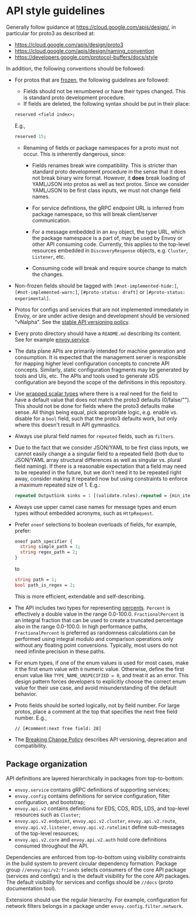 # API style guidelines

Generally follow guidance at https://cloud.google.com/apis/design/, in
particular for proto3 as described at:

* https://cloud.google.com/apis/design/proto3
* https://cloud.google.com/apis/design/naming_convention
* https://developers.google.com/protocol-buffers/docs/style

In addition, the following conventions should be followed:

* For protos that are [frozen](https://www.envoyproxy.io/docs/envoy/latest/configuration/overview/v2_overview#status),
  the following guidelines are followed:

  * Fields should not be renumbered or have their types changed. This is standard proto development
    procedure.
  * If fields are deleted, the following syntax should be put in their place:

  ```proto
  reserved <field index>;
  ```

  E.g.,

  ```proto
  reserved 15;
  ```

  * Renaming of fields or package namespaces for a proto must not occur. This is inherently dangerous, since:
    * Fields renames break wire compatibility. This is stricter than standard proto development procedure
      in the sense that it does not break binary wire format. However, it **does** break loading
      of YAML/JSON into protos as well as text protos. Since we consider YAML/JSON to be first class
      inputs, we must not change field names.

    * For service definitions, the gRPC endpoint URL is inferred from package
      namespace, so this will break client/server communication.

    * For a message embedded in an `Any` object, the type URL, which the package
      namespace is a part of, may be used by Envoy or other API consuming code.
      Currently, this applies to the top-level resources embedded in
      `DiscoveryResponse` objects, e.g. `Cluster`, `Listener`, etc.

    * Consuming code will break and require source change to match the changes.

* Non-frozen fields should be tagged with `[#not-implemented-hide:]`, `[#not-implemented-warn:]`,
  `[#proto-status: draft]` or `[#proto-status: experimental]`.

* Protos for configs and services that are not implemented immediately in
  Envoy, or are under active design and development should be versioned
  "vNalpha". See the [stable API versioning
  policy](https://github.com/envoyproxy/envoy/issues/6271).

* Every proto directory should have a `README.md` describing its content. See
  for example [envoy.service](envoy/service/README.md).

* The data plane APIs are primarily intended for machine generation and consumption.
  It is expected that the management server is responsible for mapping higher
  level configuration concepts to concrete API concepts. Similarly, static configuration
  fragments may be generated by tools and UIs, etc. The APIs and tools used
  to generate xDS configuration are beyond the scope of the definitions in this
  repository.

* Use [wrapped scalar
  types](https://github.com/google/protobuf/blob/master/src/google/protobuf/wrappers.proto)
  where there is a real need for the field to have a default value that does not
  match the proto3 defaults (0/false/""). This should not be done for fields
  where the proto3 defaults make sense. All things being equal, pick appropriate
  logic, e.g. enable vs. disable for a `bool` field, such that the proto3
  defaults work, but only where this doesn't result in API gymnastics.

* Always use plural field names for `repeated` fields, such as `filters`.

* Due to the fact that we consider JSON/YAML to be first class inputs, we cannot easily change a
  a singular field to a repeated field (both due to JSON/YAML array structural differences as well
  as singular vs. plural field naming). If there is a reasonable expectation that a field may need
  to be repeated in the future, but we don't need it to be repeated right away, consider making it
  repeated now but using constraints to enforce a maximum repeated size of 1. E.g.:

  ```proto
  repeated OutputSink sinks = 1 [(validate.rules).repeated = {min_items: 1, max_items: 1}];
  ```

* Always use upper camel case names for message types and enum types without embedded
  acronyms, such as `HttpRequest`.

* Prefer `oneof` selections to boolean overloads of fields, for example, prefer:

  ```proto
  oneof path_specifier {
    string simple_path = 1;
    string regex_path = 2;
  }
  ```

  to

  ```proto
  string path = 1;
  bool path_is_regex = 2;
  ```

  This is more efficient, extendable and self-describing.

* The API includes two types for representing [percents](envoy/type/percent.proto). `Percent` is
  effectively a double value in the range 0.0-100.0. `FractionalPercent` is an integral fraction
  that can be used to create a truncated percentage also in the range 0.0-100.0. In high performance
  paths, `FractionalPercent` is preferred as randomness calculations can be performed using integral
  modulo and comparison operations only without any floating point conversions. Typically, most
  users do not need infinite precision in these paths.

* For enum types, if one of the enum values is used for most cases, make it the
  first enum value with `0` numeric value. Otherwise, define the first enum
  value like `TYPE_NAME_UNSPECIFIED = 0`, and treat it as an error. This design
  pattern forces developers to explicitly choose the correct enum value for
  their use case, and avoid misunderstanding of the default behavior.

* Proto fields should be sorted logically, not by field number. For large protos, place a comment
  at the top that specifies the next free field number. E.g.,

  ```
  // [#comment:next free field: 28]
  ```

* The [Breaking Change
  Policy](https://github.com/envoyproxy/envoy/blob/master/CONTRIBUTING.md#breaking-change-policy) describes
  API versioning, deprecation and compatibility.

## Package organization

API definitions are layered hierarchically in packages from top-to-bottom:

- `envoy.service` contains gRPC definitions of supporting services;
- `envoy.config` contains definitions for service configuration, filter
configuration, and bootstrap;
- `envoy.api.v2` contains definitions for EDS, CDS, RDS, LDS, and top-level
resources such as `Cluster`;
- `envoy.api.v2.endpoint`, `envoy.api.v2.cluster`, `envoy.api.v2.route`,
`envoy.api.v2.listener`, `envoy.api.v2.ratelimit` define sub-messages of the top-level resources;
- `envoy.api.v2.core` and `envoy.api.v2.auth` hold core definitions consumed
throughout the API.

Dependencies are enforced from top-to-bottom using visibility constraints in
the build system to prevent circular dependency formation. Package group
`//envoy/api/v2:friends` selects consumers of the core API package (services and configs)
and is the default visibility for the core API packages. The default visibility
for services and configs should be `//docs` (proto documentation tool).

Extensions should use the regular hierarchy. For example, configuration for network filters belongs
in a package under `envoy.config.filter.network`.
